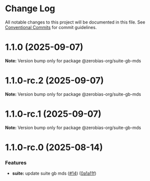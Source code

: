 # Change Log

All notable changes to this project will be documented in this file.
See [Conventional Commits](https://conventionalcommits.org) for commit guidelines.

# 1.1.0 (2025-09-07)

**Note:** Version bump only for package @zerobias-org/suite-gb-mds





# 1.1.0-rc.2 (2025-09-07)

**Note:** Version bump only for package @zerobias-org/suite-gb-mds





# 1.1.0-rc.1 (2025-09-07)

**Note:** Version bump only for package @zerobias-org/suite-gb-mds





# 1.1.0-rc.0 (2025-08-14)


### Features

* **suite:** update suite gb mds ([#14](https://github.com/zerobias-org/suite/issues/14)) ([0a1a11f](https://github.com/zerobias-org/suite/commit/0a1a11fdf38b5ec55eb5912bb52557ec24316817))
